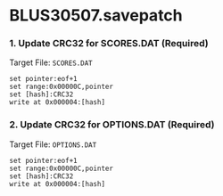 # BLUS30507.savepatch

### 1. Update CRC32 for SCORES.DAT (Required)

Target File: `SCORES.DAT`

```
set pointer:eof+1
set range:0x00000C,pointer
set [hash]:CRC32
write at 0x000004:[hash]
```

### 2. Update CRC32 for OPTIONS.DAT (Required)

Target File: `OPTIONS.DAT`

```
set pointer:eof+1
set range:0x00000C,pointer
set [hash]:CRC32
write at 0x000004:[hash]
```

